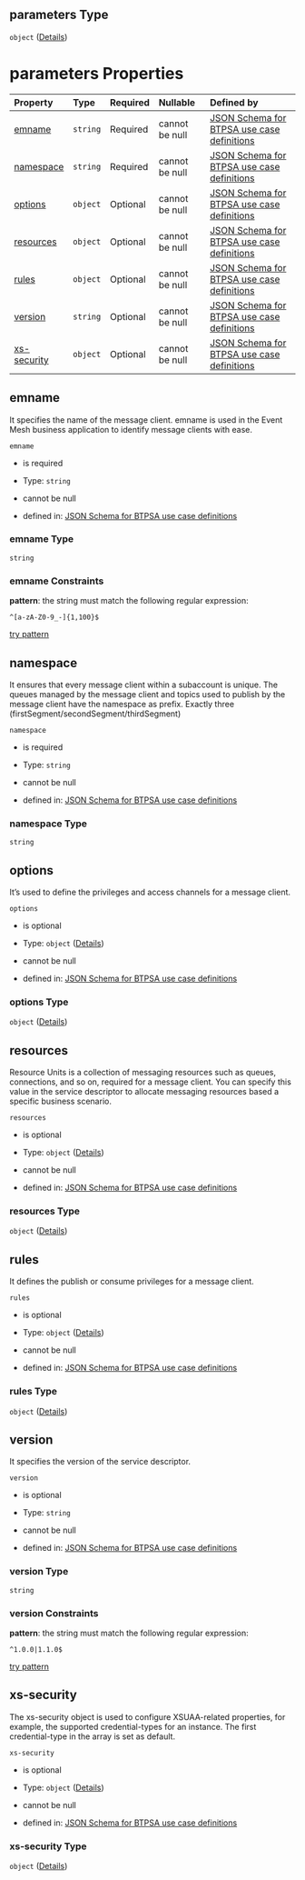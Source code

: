 ## parameters Type

`object` ([Details](btpsa-usecase-properties-services-items-allof-1-then-allof-38-then-allof-0-then-properties-parameters.md))

# parameters Properties

| Property                    | Type     | Required | Nullable       | Defined by                                                                                                                                                                                                                                                                                                |
| :-------------------------- | :------- | :------- | :------------- | :-------------------------------------------------------------------------------------------------------------------------------------------------------------------------------------------------------------------------------------------------------------------------------------------------------- |
| [emname](#emname)           | `string` | Required | cannot be null | [JSON Schema for BTPSA use case definitions](btpsa-usecase-properties-services-items-allof-1-then-allof-38-then-allof-0-then-properties-parameters-properties-emname.md "undefined#/properties/services/items/allOf/1/then/allOf/38/then/allOf/0/then/properties/parameters/properties/emname")           |
| [namespace](#namespace)     | `string` | Required | cannot be null | [JSON Schema for BTPSA use case definitions](btpsa-usecase-properties-services-items-allof-1-then-allof-38-then-allof-0-then-properties-parameters-properties-namespace.md "undefined#/properties/services/items/allOf/1/then/allOf/38/then/allOf/0/then/properties/parameters/properties/namespace")     |
| [options](#options)         | `object` | Optional | cannot be null | [JSON Schema for BTPSA use case definitions](btpsa-usecase-properties-services-items-allof-1-then-allof-38-then-allof-0-then-properties-parameters-properties-options.md "undefined#/properties/services/items/allOf/1/then/allOf/38/then/allOf/0/then/properties/parameters/properties/options")         |
| [resources](#resources)     | `object` | Optional | cannot be null | [JSON Schema for BTPSA use case definitions](btpsa-usecase-properties-services-items-allof-1-then-allof-38-then-allof-0-then-properties-parameters-properties-resources.md "undefined#/properties/services/items/allOf/1/then/allOf/38/then/allOf/0/then/properties/parameters/properties/resources")     |
| [rules](#rules)             | `object` | Optional | cannot be null | [JSON Schema for BTPSA use case definitions](btpsa-usecase-properties-services-items-allof-1-then-allof-38-then-allof-0-then-properties-parameters-properties-rules.md "undefined#/properties/services/items/allOf/1/then/allOf/38/then/allOf/0/then/properties/parameters/properties/rules")             |
| [version](#version)         | `string` | Optional | cannot be null | [JSON Schema for BTPSA use case definitions](btpsa-usecase-properties-services-items-allof-1-then-allof-38-then-allof-0-then-properties-parameters-properties-version.md "undefined#/properties/services/items/allOf/1/then/allOf/38/then/allOf/0/then/properties/parameters/properties/version")         |
| [xs-security](#xs-security) | `object` | Optional | cannot be null | [JSON Schema for BTPSA use case definitions](btpsa-usecase-properties-services-items-allof-1-then-allof-38-then-allof-0-then-properties-parameters-properties-xs-security.md "undefined#/properties/services/items/allOf/1/then/allOf/38/then/allOf/0/then/properties/parameters/properties/xs-security") |

## emname

It specifies the name of the message client. emname is used in the Event Mesh business application to identify message clients with ease.

`emname`

*   is required

*   Type: `string`

*   cannot be null

*   defined in: [JSON Schema for BTPSA use case definitions](btpsa-usecase-properties-services-items-allof-1-then-allof-38-then-allof-0-then-properties-parameters-properties-emname.md "undefined#/properties/services/items/allOf/1/then/allOf/38/then/allOf/0/then/properties/parameters/properties/emname")

### emname Type

`string`

### emname Constraints

**pattern**: the string must match the following regular expression:&#x20;

```regexp
^[a-zA-Z0-9_-]{1,100}$
```

[try pattern](https://regexr.com/?expression=%5E%5Ba-zA-Z0-9_-%5D%7B1%2C100%7D%24 "try regular expression with regexr.com")

## namespace

It ensures that every message client within a subaccount is unique. The queues managed by the message client and topics used to publish by the message client have the namespace as prefix. Exactly three (firstSegment/secondSegment/thirdSegment)

`namespace`

*   is required

*   Type: `string`

*   cannot be null

*   defined in: [JSON Schema for BTPSA use case definitions](btpsa-usecase-properties-services-items-allof-1-then-allof-38-then-allof-0-then-properties-parameters-properties-namespace.md "undefined#/properties/services/items/allOf/1/then/allOf/38/then/allOf/0/then/properties/parameters/properties/namespace")

### namespace Type

`string`

## options

It’s used to define the privileges and access channels for a message client.

`options`

*   is optional

*   Type: `object` ([Details](btpsa-usecase-properties-services-items-allof-1-then-allof-38-then-allof-0-then-properties-parameters-properties-options.md))

*   cannot be null

*   defined in: [JSON Schema for BTPSA use case definitions](btpsa-usecase-properties-services-items-allof-1-then-allof-38-then-allof-0-then-properties-parameters-properties-options.md "undefined#/properties/services/items/allOf/1/then/allOf/38/then/allOf/0/then/properties/parameters/properties/options")

### options Type

`object` ([Details](btpsa-usecase-properties-services-items-allof-1-then-allof-38-then-allof-0-then-properties-parameters-properties-options.md))

## resources

Resource Units is a collection of messaging resources such as queues, connections, and so on, required for a message client. You can specify this value in the service descriptor to allocate messaging resources based a specific business scenario.

`resources`

*   is optional

*   Type: `object` ([Details](btpsa-usecase-properties-services-items-allof-1-then-allof-38-then-allof-0-then-properties-parameters-properties-resources.md))

*   cannot be null

*   defined in: [JSON Schema for BTPSA use case definitions](btpsa-usecase-properties-services-items-allof-1-then-allof-38-then-allof-0-then-properties-parameters-properties-resources.md "undefined#/properties/services/items/allOf/1/then/allOf/38/then/allOf/0/then/properties/parameters/properties/resources")

### resources Type

`object` ([Details](btpsa-usecase-properties-services-items-allof-1-then-allof-38-then-allof-0-then-properties-parameters-properties-resources.md))

## rules

It defines the publish or consume privileges for a message client.

`rules`

*   is optional

*   Type: `object` ([Details](btpsa-usecase-properties-services-items-allof-1-then-allof-38-then-allof-0-then-properties-parameters-properties-rules.md))

*   cannot be null

*   defined in: [JSON Schema for BTPSA use case definitions](btpsa-usecase-properties-services-items-allof-1-then-allof-38-then-allof-0-then-properties-parameters-properties-rules.md "undefined#/properties/services/items/allOf/1/then/allOf/38/then/allOf/0/then/properties/parameters/properties/rules")

### rules Type

`object` ([Details](btpsa-usecase-properties-services-items-allof-1-then-allof-38-then-allof-0-then-properties-parameters-properties-rules.md))

## version

It specifies the version of the service descriptor.

`version`

*   is optional

*   Type: `string`

*   cannot be null

*   defined in: [JSON Schema for BTPSA use case definitions](btpsa-usecase-properties-services-items-allof-1-then-allof-38-then-allof-0-then-properties-parameters-properties-version.md "undefined#/properties/services/items/allOf/1/then/allOf/38/then/allOf/0/then/properties/parameters/properties/version")

### version Type

`string`

### version Constraints

**pattern**: the string must match the following regular expression:&#x20;

```regexp
^1.0.0|1.1.0$
```

[try pattern](https://regexr.com/?expression=%5E1.0.0%7C1.1.0%24 "try regular expression with regexr.com")

## xs-security

The xs-security object is used to configure XSUAA-related properties, for example, the supported credential-types for an instance. The first credential-type in the array is set as default.

`xs-security`

*   is optional

*   Type: `object` ([Details](btpsa-usecase-properties-services-items-allof-1-then-allof-38-then-allof-0-then-properties-parameters-properties-xs-security.md))

*   cannot be null

*   defined in: [JSON Schema for BTPSA use case definitions](btpsa-usecase-properties-services-items-allof-1-then-allof-38-then-allof-0-then-properties-parameters-properties-xs-security.md "undefined#/properties/services/items/allOf/1/then/allOf/38/then/allOf/0/then/properties/parameters/properties/xs-security")

### xs-security Type

`object` ([Details](btpsa-usecase-properties-services-items-allof-1-then-allof-38-then-allof-0-then-properties-parameters-properties-xs-security.md))
